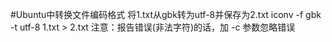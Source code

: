 #Ubuntu中转换文件编码格式
将1.txt从gbk转为utf-8并保存为2.txt
iconv -f gbk -t utf-8 1.txt > 2.txt
注意：报告错误(非法字符)的话，加 -c 参数忽略错误
